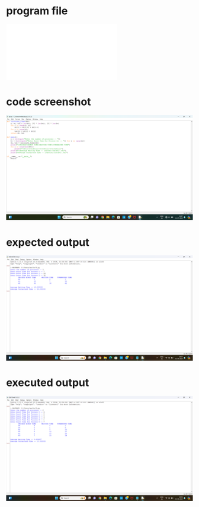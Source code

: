 # program file
![program file](FCFS.py)

# code screenshot
![code screenshot](Program.png)

# expected output
![expected output](ExpectedOutput.png)

# executed output
![executed output](ExecutedOutput.png)
